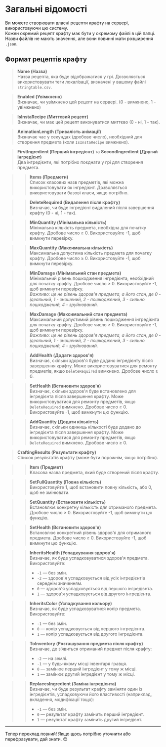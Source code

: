 # **Загальні відомості**

Ви можете створювати власні рецепти крафту на сервері, використовуючи цю систему.  
Кожен окремий рецепт крафту має бути у окремому файлі в цій папці. Назви файлів не мають значення, але вони повинні мати розширення `.json`.

## **Формат рецептів крафту**

> **Name (Назва)**  
> Назва рецепта, яка буде відображатися у грі. Дозволяється використовувати теги локалізації, визначені у вашому файлі `stringtable.csv`.

> **Enabled (Увімкнено)**  
> Визначає, чи увімкнено цей рецепт на сервері. (0 - вимкнено, 1 - увімкнено)

> **IsInstaRecipe (Миттєвий рецепт)**  
> Визначає, чи має цей рецепт виконуватися миттєво (0 - ні, 1 - так).

> **AnimationLength (Тривалість анімації)**  
> Визначає час у секундах (дробове число), необхідний для створення предмета (коли `IsInstaRecipe` вимкнено).

> **FirstIngredient (Перший інгредієнт)** та **SecondIngredient (Другий інгредієнт)**  
> Два інгредієнти, які потрібно поєднати у грі для створення предмета.

> > **Items (Предмети)**  
> > Список класових назв предметів, які можна використовувати як інгредієнт. Дозволяється використовувати базові класи, якщо потрібно.

> > **DeleteRequired (Видалення після крафту)**  
> > Визначає, чи буде інгредієнт видалений після завершення крафту (0 - ні, 1 - так).

> > **MinQuantity (Мінімальна кількість)**  
> > Мінімальна кількість предмета, необхідна для початку крафту. Дробове число ≥ 0. Використовуйте -1, щоб вимкнути перевірку.

> > **MaxQuantity (Максимальна кількість)**  
> > Максимальна допустима кількість предмета для початку крафту. Дробове число ≥ 0. Використовуйте -1, щоб вимкнути перевірку.

> > **MinDamage (Мінімальний стан предмета)**  
> > Мінімальний рівень пошкодження інгредієнта, необхідний для початку крафту. Дробове число ≥ 0. Використовуйте -1, щоб вимкнути перевірку.  
> > _Важливо: це не рівень здоров'я предмета, а його стан, де 0 - ідеальний, 1 - зношений, 2 - пошкоджений, 3 - сильно пошкоджений, 4 - зруйнований._

> > **MaxDamage (Максимальний стан предмета)**  
> > Максимальний допустимий рівень пошкодження інгредієнта для початку крафту. Дробове число ≥ 0. Використовуйте -1, щоб вимкнути перевірку.  
> > _Важливо: це не рівень здоров'я предмета, а його стан, де 0 - ідеальний, 1 - зношений, 2 - пошкоджений, 3 - сильно пошкоджений, 4 - зруйнований._

> > **AddHealth (Додати здоров'я)**  
> > Визначає, скільки здоров'я буде додано інгредієнту після завершення крафту. Може використовуватися для ремонту предметів, якщо `DeleteRequired` вимкнено. Дробове число ≥ 0.

> > **SetHealth (Встановити здоров'я)**  
> > Визначає, скільки здоров'я буде встановлено для інгредієнта після завершення крафту. Може використовуватися для ремонту предметів, якщо `DeleteRequired` вимкнено. Дробове число ≥ 0. Використовуйте -1, щоб вимкнути цю функцію.

> > **AddQuantity (Додати кількість)**  
> > Визначає, скільки одиниць кількості буде додано до інгредієнта після завершення крафту. Може використовуватися для ремонту предметів, якщо `DeleteRequired` вимкнено. Дробове число ≥ 0.

> **CraftingResults (Результати крафту)**  
> Список результатів крафту (може бути порожнім, якщо потрібно).

> > **Item (Предмет)**  
> > Класова назва предмета, який буде створений після крафту.

> > **SetFullQuantity (Повна кількість)**  
> > Використовуйте 1, щоб встановити повну кількість, або 0, щоб не змінювати.

> > **SetQuantity (Встановити кількість)**  
> > Встановлює конкретну кількість для отриманого предмета. Дробове число ≥ 0. Використовуйте -1, щоб вимкнути цю функцію.

> > **SetHealth (Встановити здоров'я)**  
> > Встановлює конкретний рівень здоров'я для отриманого предмета. Дробове число ≥ 0. Використовуйте -1, щоб вимкнути цю функцію.

> > **InheritsHealth (Успадкування здоров'я)**  
> > Визначає, як буде успадковуватися здоров'я предмета. Використовуйте:
> >
> > - `-1` — без змін.
> > - `-2` — здоров'я успадковується від усіх інгредієнтів середнім значенням.
> > - `0` — здоров'я успадковується від першого інгредієнта.
> > - `1` — здоров'я успадковується від другого інгредієнта.

> > **InheritsColor (Успадкування кольору)**  
> > Визначає, як буде успадковуватися колір предмета. Використовуйте:
> >
> > - `-1` — без змін.
> > - `0` — колір успадковується від першого інгредієнта.
> > - `1` — колір успадковується від другого інгредієнта.

> > **ToInventory (Розташування предмета після крафту)**  
> > Визначає, де з’явиться отриманий предмет після крафту:
> >
> > - `-2` — на землі.
> > - `-1` — у будь-якому місці інвентаря гравця.
> > - `0` — замінює перший інгредієнт у тому ж місці.
> > - `1` — замінює другий інгредієнт у тому ж місці.

> > **ReplacesIngredient (Заміна інгредієнта)**  
> > Визначає, чи буде результат крафту заміняти один із інгредієнтів, успадковуючи його властивості (наприклад, вкладення, модифікації тощо):
> >
> > - `-1` — без змін.
> > - `0` — результат крафту замінить перший інгредієнт.
> > - `1` — результат крафту замінить другий інгредієнт.

---

Тепер переклад повний! Якщо щось потрібно уточнити або перефразувати, дай знати. 😊

